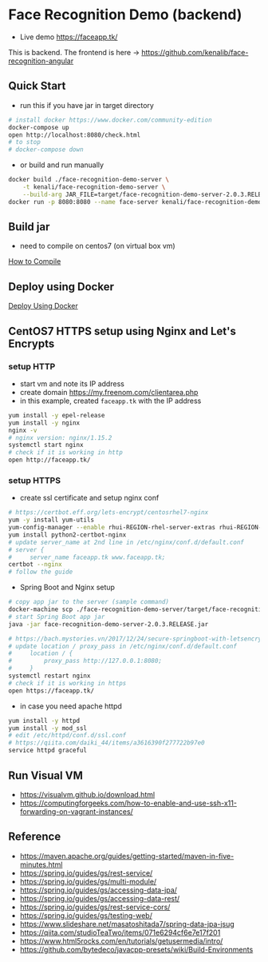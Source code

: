 
# Face Recognition Demo (backend)

* Live demo https://faceapp.tk/

This is backend. The frontend is here -> https://github.com/kenalib/face-recognition-angular


## Quick Start

* run this if you have jar in target directory

```bash
# install docker https://www.docker.com/community-edition
docker-compose up
open http://localhost:8080/check.html
# to stop
# docker-compose down
```

* or build and run manually

```bash
docker build ./face-recognition-demo-server \
    -t kenali/face-recognition-demo-server \
    --build-arg JAR_FILE=target/face-recognition-demo-server-2.0.3.RELEASE.jar
docker run -p 8080:8080 --name face-server kenali/face-recognition-demo-server
```


## Build jar

* need to compile on centos7 (on virtual box vm)

[How to Compile](README-compile.md)


## Deploy using Docker

[Deploy Using Docker](README-docker.md)


## CentOS7 HTTPS setup using Nginx and Let's Encrypts

### setup HTTP

* start vm and note its IP address
* create domain https://my.freenom.com/clientarea.php
* in this example, created `faceapp.tk` with the IP address

```bash
yum install -y epel-release
yum install -y nginx
nginx -v
# nginx version: nginx/1.15.2
systemctl start nginx
# check if it is working in http
open http://faceapp.tk/
```

### setup HTTPS

* create ssl certificate and setup nginx conf

```bash
# https://certbot.eff.org/lets-encrypt/centosrhel7-nginx
yum -y install yum-utils
yum-config-manager --enable rhui-REGION-rhel-server-extras rhui-REGION-rhel-server-optional
yum install python2-certbot-nginx
# update server_name at 2nd line in /etc/nginx/conf.d/default.conf
# server {
#     server_name faceapp.tk www.faceapp.tk;
certbot --nginx
# follow the guide
```

* Spring Boot and Nginx setup

```bash
# copy app jar to the server (sample command)
docker-machine scp ./face-recognition-demo-server/target/face-recognition-demo-server-2.0.3.RELEASE.jar face-server:/root/
# start Spring Boot app jar
java -jar face-recognition-demo-server-2.0.3.RELEASE.jar
```

```bash
# https://bach.mystories.vn/2017/12/24/secure-springboot-with-letsencrypt/
# update location / proxy_pass in /etc/nginx/conf.d/default.conf
#     location / {
#         proxy_pass http://127.0.0.1:8080;
#     }
systemctl restart nginx
# check if it is working in https
open https://faceapp.tk/
```

* in case you need apache httpd

```bash
yum install -y httpd
yum install -y mod_ssl
# edit /etc/httpd/conf.d/ssl.conf
# https://qiita.com/daiki_44/items/a3616390f277722b97e0
service httpd graceful
```


## Run Visual VM

* https://visualvm.github.io/download.html
* https://computingforgeeks.com/how-to-enable-and-use-ssh-x11-forwarding-on-vagrant-instances/


## Reference

* https://maven.apache.org/guides/getting-started/maven-in-five-minutes.html
* https://spring.io/guides/gs/rest-service/
* https://spring.io/guides/gs/multi-module/
* https://spring.io/guides/gs/accessing-data-jpa/
* https://spring.io/guides/gs/accessing-data-rest/
* https://spring.io/guides/gs/rest-service-cors/
* https://spring.io/guides/gs/testing-web/
* https://www.slideshare.net/masatoshitada7/spring-data-jpa-jsug
* https://qiita.com/studioTeaTwo/items/071e6294cf6e7e17f201
* https://www.html5rocks.com/en/tutorials/getusermedia/intro/
* https://github.com/bytedeco/javacpp-presets/wiki/Build-Environments
